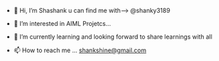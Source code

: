 - 👋 Hi, I’m Shashank u can find me with-->   @shanky3189
- 👀 I’m interested in AIML Projetcs...
- 🌱 I’m currently learning and looking forward to share learnings with all

- 📫 How to reach me ... shankshine@gmail.com

<!---
shanky3189/shanky3189 is a ✨ special ✨ repository because its `README.md` (this file) appears on your GitHub profile.
You can click the Preview link to take a look at your changes.
--->
